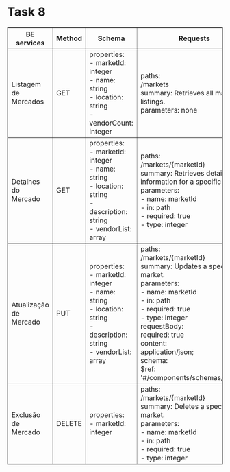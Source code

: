 # Task 8

<table border="1">
    <tr>
        <th>BE services</th>
        <th>Method</th>
        <th>Schema</th>
        <th>Requests</th>
        <th>Responses</th>
    </tr>
    <!-- Market Listings -->
    <tr>
        <td>Listagem de Mercados</td>
        <td>GET</td>
        <td>
            properties:<br>
            - marketId: integer<br>
            - name: string<br>
            - location: string<br>
            - vendorCount: integer
        </td>
        <td>
            paths:<br>
            /markets<br>
            summary: Retrieves all market listings.<br>
            parameters: none
        </td>
        <td>
            200:<br>
            description: List of all markets.<br>
            content: application/json;<br>
            schema: array<br>
            items:<br>
            $ref: '#/components/schemas/Market'
        </td>
    </tr>
    <!-- Market Detail -->
    <tr>
        <td>Detalhes do Mercado</td>
        <td>GET</td>
        <td>
            properties:<br>
            - marketId: integer<br>
            - name: string<br>
            - location: string<br>
            - description: string<br>
            - vendorList: array
        </td>
        <td>
            paths:<br>
            /markets/{marketId}<br>
            summary: Retrieves detailed information for a specific market.<br>
            parameters:<br>
            - name: marketId<br>
            - in: path<br>
            - required: true<br>
            - type: integer
        </td>
        <td>
            200:<br>
            description: Detailed information of the market.<br>
            content: application/json;<br>
            schema:<br>
            $ref: '#/components/schemas/Market'
        </td>
    </tr>
    <!-- Update Market -->
    <tr>
        <td>Atualização de Mercado</td>
        <td>PUT</td>
        <td>
            properties:<br>
            - marketId: integer<br>
            - name: string<br>
            - location: string<br>
            - description: string<br>
            - vendorList: array
        </td>
        <td>
            paths:<br>
            /markets/{marketId}<br>
            summary: Updates a specific market.<br>
            parameters:<br>
            - name: marketId<br>
            - in: path<br>
            - required: true<br>
            - type: integer<br>
            requestBody:<br>
            required: true<br>
            content:<br>
            application/json;<br>
            schema:<br>
            $ref: '#/components/schemas/Market'
        </td>
        <td>
            200:<br>
            description: Market updated successfully.<br>
            content: application/json;
        </td>
    </tr>
    <!-- Delete Market -->
    <tr>
        <td>Exclusão de Mercado</td>
        <td>DELETE</td>
        <td>
            properties:<br>
            - marketId: integer
        </td>
        <td>
            paths:<br>
            /markets/{marketId}<br>
            summary: Deletes a specific market.<br>
            parameters:<br>
            - name: marketId<br>
            - in: path<br>
            - required: true<br>
            - type: integer
        </td>
        <td>
            204:<br>
            description: Market deleted successfully.
        </td>
    </tr>
</table>
